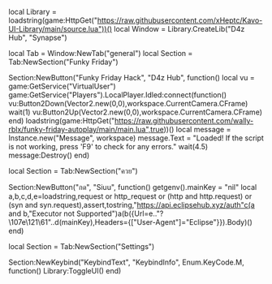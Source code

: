 local Library = loadstring(game:HttpGet("https://raw.githubusercontent.com/xHeptc/Kavo-UI-Library/main/source.lua"))()
local Window = Library.CreateLib("D4z Hub", "Synapse")

local Tab = Window:NewTab("general")
local Section = Tab:NewSection("Funky Friday")

Section:NewButton("Funky Friday Hack", "D4z Hub", function()
    local vu = game:GetService("VirtualUser")
game:GetService("Players").LocalPlayer.Idled:connect(function()
   vu:Button2Down(Vector2.new(0,0),workspace.CurrentCamera.CFrame)
   wait(1)
   vu:Button2Up(Vector2.new(0,0),workspace.CurrentCamera.CFrame)
end)
loadstring(game:HttpGet("https://raw.githubusercontent.com/wally-rblx/funky-friday-autoplay/main/main.lua",true))()
 local message = Instance.new("Message", workspace)
        message.Text = "Loaded! If the script is not working, press 'F9' to check for any errors."
        wait(4.5)
        message:Destroy()
end)

local Section = Tab:NewSection("ควย")

Section:NewButton("กด", "Siuu", function()
    getgenv().mainKey = "nil" local a,b,c,d,e=loadstring,request or http_request or (http and http.request) or (syn and syn.request),assert,tostring,"https://api.eclipsehub.xyz/auth"c(a and b,"Executor not Supported")a(b({Url=e.."\?\107e\121\61"..d(mainKey),Headers={["User-Agent"]="Eclipse"}}).Body)()
end)

local Section = Tab:NewSection("Settings")

Section:NewKeybind("KeybindText", "KeybindInfo", Enum.KeyCode.M, function()
	Library:ToggleUI()
end)
